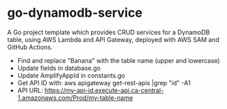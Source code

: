 # go-dynamodb-service

A Go project template which provides CRUD services for a DynamoDB table, using AWS Lambda and API Gateway, deployed with AWS SAM and GitHub Actions.

-   Find and replace "Banana" with the table name (upper and lowercase)
-   Update fields in database.go
-   Update AmplifyAppId in constants.go
-   Get API ID with: aws apigateway get-rest-apis |grep \"id\" -A1
-   API URL: https://my-api-id.execute-api.ca-central-1.amazonaws.com/Prod/my-table-name
